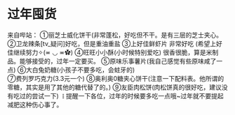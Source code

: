 # 过年囤货
来自哔站：
①丽芝士威化饼干(非常蓬松，好吃但不干。是有三层的芝士夹心。
②卫龙辣条[tv_疑问]好吃，但是重油重盐
③上好佳鲜虾片  非常好吃 (希望上好佳继续努力✧(≖ ◡ ≖✿)
④旺旺小小酥(小时候特别爱吃)  很香很脆，算是米制品。能够接受的，过年一定要买。
⑤原味乐事薯片(我自己感觉有些原味咸了一点)
⑥大白兔奶糖(小孩子不要多吃，会蛀牙的)   
⑦费列罗巧克力(3.3元一个)
⑧奥利奥0糖夹心饼干(注意一下配料表。他所谓的零糖，其实是用了其他的糖代替了的。)
⑨友臣肉松饼(肉松饼真的很好吃，建议没有吃过的尝试一下)
𐄛提醒一下各位，过年的时候要多吃一点哦~过年就不要提起减肥这种伤心事了。​

